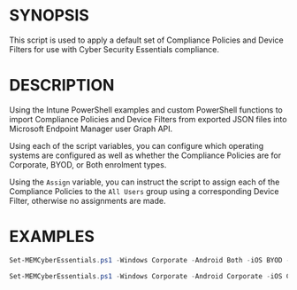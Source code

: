 # SYNOPSIS
This script is used to apply a default set of Compliance Policies and Device Filters for use with Cyber Security Essentials compliance.

# DESCRIPTION
Using the Intune PowerShell examples and custom PowerShell functions to import Compliance Policies and Device Filters from exported JSON files into Microsoft Endpoint Manager user Graph API.

Using each of the script variables, you can configure which operating systems are configured as well as whether the Compliance Policies are for Corporate, BYOD, or Both enrolment types.

Using the `Assign` variable, you can instruct the script to assign each of the Compliance Policies to the `All Users` group using a corresponding Device Filter, otherwise no assignments are made.

# EXAMPLES
```PowerShell
Set-MEMCyberEssentials.ps1 -Windows Corporate -Android Both -iOS BYOD -Assign $True

Set-MEMCyberEssentials.ps1 -Windows Corporate -Android Corporate -iOS Corporate -macOS BYOD -Assign $False

```